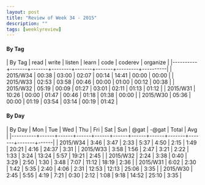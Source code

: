 ```yaml
---
layout: post
title: "Review of Week 34 - 2015"
description: ""
tags: [weeklyreview]
---
```



#### By Tag ####

| By Tag   |  read | write | listen | learn |  code | coderev | organize |
|----------+-------+-------+--------+-------+-------+---------+----------|
| 2015/W34 | 00:38 | 03:00 |  02:07 | 00:14 | 14:41 |   00:00 |    00:00 |
| 2015/W33 | 02:53 | 03:58 |  00:46 | 00:00 | 01:00 |   00:12 |    00:38 |
| 2015/W32 | 05:19 | 00:09 |  01:27 | 03:01 | 02:11 |   01:13 |    01:12 |
| 2015/W31 | 10:26 | 00:00 |  01:47 | 00:46 | 01:18 |   01:38 |    00:00 |
| 2015/W30 | 05:36 | 00:00 |  01:19 | 03:54 | 03:14 |   00:19 |    01:42 |


#### By Day ####

| By Day   |  Mon |  Tue |  Wed |  Thu |  Fri |  Sat |  Sun |  @gat | -@gat | Total |  Avg |
|----------+------+------+------+------+------+------+------+-------+-------+-------+------|
| 2015/W34 | 3:46 | 3:47 | 2:33 | 5:37 | 4:50 | 2:15 | 1:49 | 20:21 |  4:16 | 24:37 | 3:31 |
| 2015/W33 | 3:58 | 1:56 | 2:47 | 3:21 | 2:22 | 1:33 | 3:24 | 13:24 |  5:57 | 19:21 | 2:45 |
| 2015/W32 | 2:24 | 3:38 | 0:40 | 3:29 | 2:50 | 1:30 | 3:48 |  7:07 | 11:12 | 18:19 | 2:36 |
| 2015/W31 | 6:02 | 2:30 | 1:42 | 5:35 | 2:40 | 4:06 | 2:31 | 12:53 | 12:13 | 25:06 | 3:35 |
| 2015/W30 | 2:45 | 5:55 | 4:19 | 7:21 | 0:30 | 2:12 | 1:08 |  9:18 | 14:52 | 25:10 | 3:35 |
